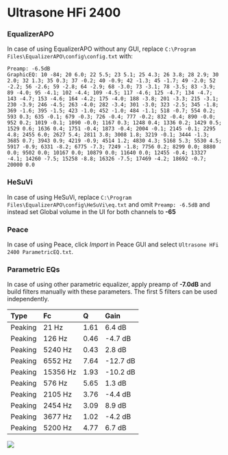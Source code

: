 # Ultrasone HFi 2400

### EqualizerAPO
In case of using EqualizerAPO without any GUI, replace `C:\Program Files\EqualizerAPO\config\config.txt`
with:
```
Preamp: -6.5dB
GraphicEQ: 10 -84; 20 6.0; 22 5.5; 23 5.1; 25 4.3; 26 3.8; 28 2.9; 30 2.0; 32 1.3; 35 0.3; 37 -0.2; 40 -0.9; 42 -1.3; 45 -1.7; 49 -2.0; 52 -2.2; 56 -2.6; 59 -2.8; 64 -2.9; 68 -3.0; 73 -3.1; 78 -3.5; 83 -3.9; 89 -4.0; 95 -4.1; 102 -4.4; 109 -4.5; 117 -4.6; 125 -4.7; 134 -4.7; 143 -4.7; 153 -4.6; 164 -4.2; 175 -4.0; 188 -3.8; 201 -3.3; 215 -3.1; 230 -3.9; 246 -4.5; 263 -4.0; 282 -3.4; 301 -3.0; 323 -2.5; 345 -1.8; 369 -1.6; 395 -1.5; 423 -1.0; 452 -1.0; 484 -1.1; 518 -0.7; 554 0.2; 593 0.3; 635 -0.1; 679 -0.3; 726 -0.4; 777 -0.2; 832 -0.4; 890 -0.0; 952 0.2; 1019 -0.1; 1090 -0.0; 1167 0.3; 1248 0.4; 1336 0.2; 1429 0.5; 1529 0.6; 1636 0.4; 1751 -0.4; 1873 -0.4; 2004 -0.1; 2145 -0.1; 2295 4.8; 2455 6.0; 2627 5.4; 2811 3.8; 3008 1.8; 3219 -0.1; 3444 -1.3; 3685 0.7; 3943 0.9; 4219 -0.9; 4514 1.2; 4830 4.3; 5168 5.3; 5530 4.5; 5917 -0.9; 6331 -8.2; 6775 -7.3; 7249 -1.8; 7756 0.2; 8299 0.0; 8880 0.0; 9502 0.0; 10167 0.0; 10879 0.0; 11640 0.0; 12455 -0.4; 13327 -4.1; 14260 -7.5; 15258 -8.8; 16326 -7.5; 17469 -4.2; 18692 -0.7; 20000 0.0
```

### HeSuVi
In case of using HeSuVi, replace `C:\Program Files\EqualizerAPO\config\HeSuVi\eq.txt` and omit `Preamp:
-6.5dB` and instead set Global volume in the UI for both channels to **-65**

### Peace
In case of using Peace, click *Import* in Peace GUI and select `Ultrasone HFi 2400 ParametricEQ.txt`.

### Parametric EQs
In case of using other parametric equalizer, apply preamp of **-7.0dB** and build filters manually with
these parameters. The first 5 filters can be used independently.

| Type    | Fc       |    Q | Gain     |
|:--------|:---------|:-----|:---------|
| Peaking | 21 Hz    | 1.61 | 6.4 dB   |
| Peaking | 126 Hz   | 0.46 | -4.7 dB  |
| Peaking | 5240 Hz  | 0.43 | 2.8 dB   |
| Peaking | 6552 Hz  | 7.64 | -12.7 dB |
| Peaking | 15356 Hz | 1.93 | -10.2 dB |
| Peaking | 576 Hz   | 5.65 | 1.3 dB   |
| Peaking | 2105 Hz  | 3.76 | -4.4 dB  |
| Peaking | 2454 Hz  | 3.09 | 8.9 dB   |
| Peaking | 3677 Hz  | 1.02 | -4.2 dB  |
| Peaking | 5200 Hz  | 4.77 | 6.7 dB   |

![](https://raw.githubusercontent.com/jaakkopasanen/AutoEq/master/results/headphonecom/sbaf-serious/Ultrasone%20HFi%202400/Ultrasone%20HFi%202400.png)
